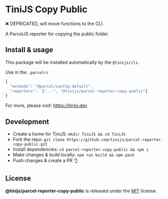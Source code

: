 # TiniJS Copy Public

:x: DEPRICATED, will move functions to the CLI.

A ParcelJS reporter for copying the public folder.

## Install & usage

This package will be installed automatically by the `@tinijs/cli`.

Use in the `.parcelrc`

```js
{
  "extends": "@parcel/config-default",
  "reporters":  ["...", "@tinijs/parcel-reporter-copy-public"]
}
```

For more, please visit: <https://tinijs.dev>

## Development

- Create a home for TiniJS: `mkdir TiniJS && cd TiniJS`
- Fork the repo: `git clone https://github.com/tinijs/parcel-reporter-copy-public.git`
- Install dependencies: `cd parcel-reporter-copy-public && npm i`
- Make changes & build locally: `npm run build && npm pack`
- Push changes & create a PR 👌

## License

**@tinijs/parcel-reporter-copy-public** is released under the [MIT](https://github.com/tinijs/parcel-reporter-copy-public/blob/master/LICENSE) license.
